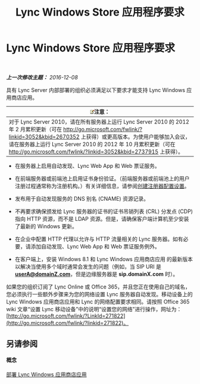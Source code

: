 ﻿---
title: Lync Windows Store 应用程序要求
TOCTitle: Lync Windows Store 应用程序要求
ms:assetid: 5f2e0a40-8450-4f61-b6f6-913fc1906020
ms:mtpsurl: https://technet.microsoft.com/zh-cn/library/JJ823129(v=OCS.15)
ms:contentKeyID: 52061029
ms.date: 12/10/2016
mtps_version: v=OCS.15
ms.translationtype: HT
---

# Lync Windows Store 应用程序要求

 

_**上一次修改主题：** 2016-12-08_

具有 Lync Server 内部部署的组织必须满足以下要求才能支持 Lync Windows 应用商店应用。

<table>
<thead>
<tr class="header">
<th><img src="images/Dn783119.note(OCS.15).gif" title="note" alt="note" />注意：</th>
</tr>
</thead>
<tbody>
<tr class="odd">
<td>对于 Lync Server 2010，请在所有服务器上运行 Lync Server 2010 的 2012 年 2 月累积更新（可在 <a href="http://go.microsoft.com/fwlink/?linkid=3052%26kbid=2670352" class="uri">http://go.microsoft.com/fwlink/?linkid=3052&amp;kbid=2670352</a> 上获得）或更高版本。为使用户能够加入会议，请在服务器上运行 Lync Server 2010 的 2012 年 10 月累积更新（可在 <a href="http://go.microsoft.com/fwlink/?linkid=3052%26kbid=2737915" class="uri">http://go.microsoft.com/fwlink/?linkid=3052&amp;kbid=2737915</a> 上获得）。</td>
</tr>
</tbody>
</table>


  - 在服务器上启用自动发现、Lync Web App 和 Web 票证服务。

  - 在前端服务器或前端池上启用证书身份验证。（前端服务器或前端池上的用户注册过程通常称为注册机构。）有关详细信息，请参阅[创建注册器配置设置](lync-server-2013-create-registrar-configuration-settings.md)。

  - 发布用于自动发现服务的 DNS 别名 (CNAME) 资源记录。

  - 不再要求确保颁发给 Lync 服务器的证书的证书吊销列表 (CRL) 分发点 (CDP) 指向 HTTP 资源，而不是 LDAP 资源。但是，请确保客户端计算机至少安装了最新的 Windows 更新。

  - 在企业中配置 HTTP 代理以允许与 HTTP 流量相关的 Lync 服务器。如有必要，请添加自动发现、Lync Web App 和 Web 票证服务例外。

  - 在客户端上，安装 Windows 8.1 和 Lync Windows 应用商店应用 的最新版本以解决当使用多个域时通常会发生的问题（例如，当 SIP URI 是 **userA@domainZ.com**，但是边缘服务器是 **sip.domainX.com** 时）。

如果您的组织订阅了 Lync Online 或 Office 365，并且您正在使用自己的域名，您必须执行一些额外步骤来为您的网络设置 Lync 服务器自动发现。移动设备上的 Lync Windows 应用商店应用和 Lync 的网络配置要求相同。请按照 Office 365 wiki 文章“设置 Lync 移动设备”中的说明“设置您的网络”进行操作，网址为：[http://go.microsoft.com/fwlink/?LinkId=271822](http://go.microsoft.com/fwlink/?linkid=271822)。

## 另请参阅

#### 概念

[部署 Lync Windows 应用商店应用](lync-server-2013-deploying-lync-windows-store-app.md)

